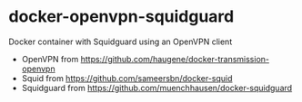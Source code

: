 # docker-openvpn-squidguard
Docker container with Squidguard using an OpenVPN client

* OpenVPN from https://github.com/haugene/docker-transmission-openvpn
* Squid from https://github.com/sameersbn/docker-squid
* Squidguard from https://github.com/muenchhausen/docker-squidguard
